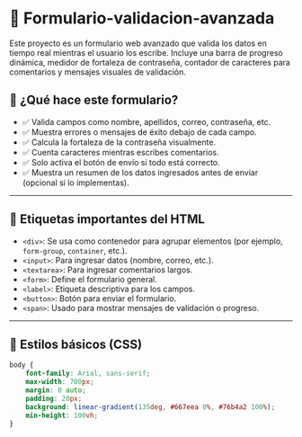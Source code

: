 # 🚀 Formulario-validacion-avanzada

Este proyecto es un formulario web avanzado que valida los datos en tiempo real mientras el usuario los escribe. Incluye una barra de progreso dinámica, medidor de fortaleza de contraseña, contador de caracteres para comentarios y mensajes visuales de validación.

## 🎯 ¿Qué hace este formulario?

- ✅ Valida campos como nombre, apellidos, correo, contraseña, etc.
- ✅ Muestra errores o mensajes de éxito debajo de cada campo.
- ✅ Calcula la fortaleza de la contraseña visualmente.
- ✅ Cuenta caracteres mientras escribes comentarios.
- ✅ Solo activa el botón de envío si todo está correcto.
- ✅ Muestra un resumen de los datos ingresados antes de enviar (opcional si lo implementas).

---

## 🧱 Etiquetas importantes del HTML

- `<div>`: Se usa como contenedor para agrupar elementos (por ejemplo, `form-group`, `container`, etc.).
- `<input>`: Para ingresar datos (nombre, correo, etc.).
- `<textarea>`: Para ingresar comentarios largos.
- `<form>`: Define el formulario general.
- `<label>`: Etiqueta descriptiva para los campos.
- `<button>`: Botón para enviar el formulario.
- `<span>`: Usado para mostrar mensajes de validación o progreso.

---

## 🎨 Estilos básicos (CSS)

```css
body {
    font-family: Arial, sans-serif;
    max-width: 700px;
    margin: 0 auto;
    padding: 20px;
    background: linear-gradient(135deg, #667eea 0%, #76b4a2 100%);
    min-height: 100vh;
}
